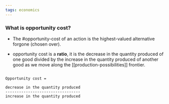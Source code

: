```yaml
---
tags: economics
---
```


### What is opportunity cost?
- The #opportunity-cost of an action is the highest-valued alternative forgone (chosen over).

- opportunity cost is a **ratio**, it is the decrease in the quantity produced of one good divided by the increase in the quantity produced of another good as we move along the [[production-possibilities]]  frontier.

~~~

Opportunity cost = 

decrease in the quantity produced 
---------------------------------
increase in the quantity produced


